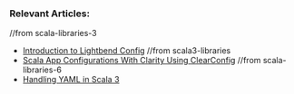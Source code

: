 ### Relevant Articles:

//from scala-libraries-3
- [Introduction to Lightbend Config](https://www.baeldung.com/scala/lightbend-config)
//from scala3-libraries
- [Scala App Configurations With Clarity Using ClearConfig](https://www.baeldung.com/scala/clearconfig)
//from scala-libraries-6
- [Handling YAML in Scala 3](https://www.baeldung.com/scala/yaml-scala-3)